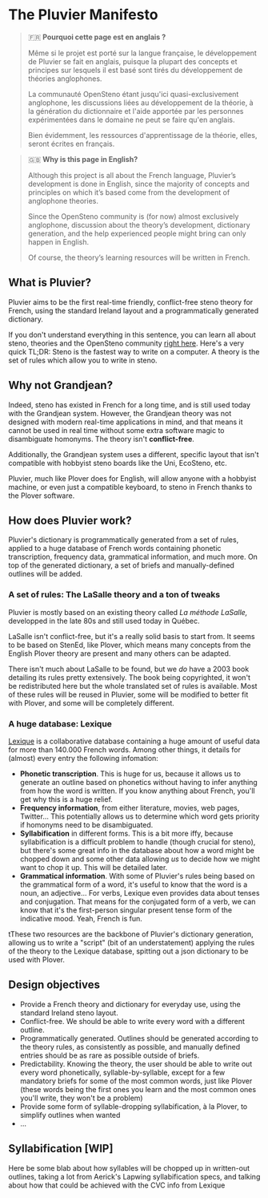 # The Pluvier Manifesto

> 🇫🇷 **Pourquoi cette page est en anglais ?**
> 
> Même si le projet est porté sur la langue française, le développement de Pluvier se fait en anglais, puisque la plupart des concepts et principes sur lesquels il est basé sont tirés du développement de théories anglophones.
> 
> La communauté OpenSteno étant jusqu'ici quasi-exclusivement anglophone, les discussions liées au développement de la théorie, à la génération du dictionnaire et l'aide apportée par les personnes expérimentées dans le domaine ne peut se faire qu'en anglais.
> 
> Bien évidemment, les ressources d'apprentissage de la théorie, elles, seront écrites en français.


> 🇬🇧 **Why is this page in English?**
> 
> Although this project is all about the French language, Pluvier’s development is done in English, since the majority of concepts and principles on which it’s based come from the development of anglophone theories.
> 
> Since the OpenSteno community is (for now) almost exclusively anglophone, discussion about the theory’s development, dictionary generation, and the help experienced people might bring can only happen in English.
> 
> Of course, the theory’s learning resources will be written in French.

## What is Pluvier?

Pluvier aims to be the first real-time friendly, conflict-free steno theory for French, using the standard Ireland layout and a programmatically generated dictionary.

If you don't understand everything in this sentence, you can learn all about steno, theories and the OpenSteno community [right here](http://www.openstenoproject.org/plover/). Here's a very quick TL;DR: Steno is the fastest way to write on a computer. A theory is the set of rules which allow you to write in steno.

## Why not Grandjean?

Indeed, steno has existed in French for a long time, and is still used today with the Grandjean system. However, the Grandjean theory was not designed with modern real-time applications in mind, and that means it cannot be used in real time without some extra software magic to disambiguate homonyms. The theory isn't **conflict-free**.

Additionally, the Grandjean system uses a different, specific layout that isn't compatible with hobbyist steno boards like the Uni, EcoSteno, etc.

Pluvier, much like Plover does for English, will allow anyone with a hobbyist machine, or even just a compatible keyboard, to steno in French thanks to the Plover software.

## How does Pluvier work?

Pluvier's dictionary is programmatically generated from a set of rules, applied to a huge database of French words containing phonetic transcription, frequency data, grammatical information, and much more. On top of the generated dictionary, a set of briefs and manually-defined outlines will be added.

### A set of rules: The LaSalle theory and a ton of tweaks

Pluvier is mostly based on an existing theory called *La méthode LaSalle,* developped in the late 80s and still used today in Québec.

LaSalle isn't conflict-free, but it's a really solid basis to start from. It seems to be based on StenEd, like Plover, which means many concepts from the English Plover theory are present and many others can be adapted.

There isn't much about LaSalle to be found, but we *do* have a 2003 book detailing its rules pretty extensively. The book being copyrighted, it won't be redistributed here but the whole translated set of rules is available. Most of these rules will be reused in Pluvier, some will be modified to better fit with Plover, and some will be completely different.

### A huge database: Lexique

[Lexique](http://www.lexique.org/) is a collaborative database containing a huge amount of useful data for more than 140.000 French words.
Among other things, it details for (almost) every entry the following infomation:

- **Phonetic transcription**. This is huge for us, because it allows us to generate an outline based on phonetics without having to infer anything from how the word is written. If you know anything about French, you'll get why this is a huge relief.
- **Frequency information**, from either literature, movies, web pages, Twitter... This potentially allows us to determine which word gets priority if homonyms need to be disambiguated.
- **Syllabification** in different forms. This is a bit more iffy, because syllabification is a difficult problem to handle (though crucial for steno), but there's some great info in the database about how a word might be chopped down and some other data allowing *us* to decide how we might want to chop it up. This will be detailed later.
- **Grammatical information**. With some of Pluvier's rules being based on the grammatical form of a word, it's useful to know that the word is a noun, an adjective... For verbs, Lexique even provides data about tenses and conjugation. That means for the conjugated form of a verb, we can know that it's the first-person singular present tense form of the indicative mood. Yeah, French is fun.

tThese two resources are the backbone of Pluvier's dictionary generation, allowing us to write a "script" (bit of an understatement) applying the rules of the theory to the Lexique database, spitting out a json dictionary to be used with Plover.

## Design objectives

- Provide a French theory and dictionary for everyday use, using the standard Ireland steno layout.
- Conflict-free. We should be able to write every word with a different outline.
- Programmatically generated. Outlines should be generated according to the theory rules, as consistently as possible, and manually defined entries should be as rare as possible outside of briefs.
- Predictability. Knowing the theory, the user should be able to write out every word phonetically, syllable-by-syllable, except for a few mandatory briefs for some of the most common words, just like Plover (these words being the first ones you learn and the most common ones you'll write, they won't be a problem)
- Provide some form of syllable-dropping syllabification, à la Plover, to simplify outlines when wanted
- …

## Syllabification [WIP]

Here be some blab about how syllables will be chopped up in written-out outlines, taking a lot from Aerick's Lapwing syllabification specs, and talking about how that could be achieved with the CVC info from Lexique



